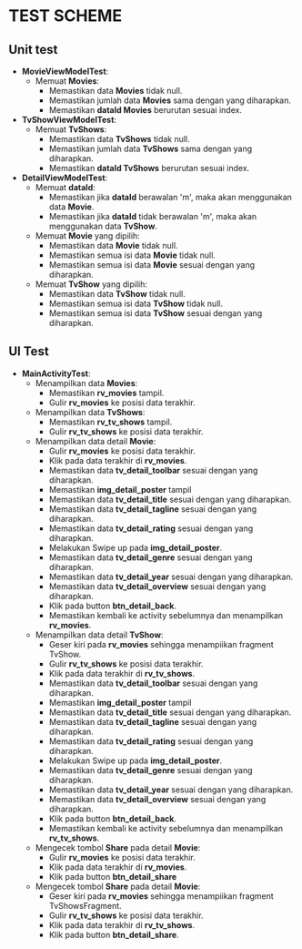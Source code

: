 # TEST SCHEME

## Unit test

- **MovieViewModelTest**:
    - Memuat **Movies**:
        - Memastikan data **Movies** tidak null.
        - Memastikan jumlah data **Movies** sama dengan yang diharapkan.
        - Memastikan **dataId Movies** berurutan sesuai index.
- **TvShowViewModelTest**:
    - Memuat **TvShows**:
        - Memastikan data **TvShows** tidak null.
        - Memastikan jumlah data **TvShows** sama dengan yang diharapkan.
        - Memastikan **dataId TvShows** berurutan sesuai index.
- **DetailViewModelTest**:
    - Memuat **dataId**:
        - Memastikan jika **dataId** berawalan 'm', maka akan menggunakan data **Movie**.
        - Memastikan jika **dataId** tidak berawalan 'm', maka akan menggunakan data **TvShow**.
    - Memuat **Movie** yang dipilih:
        - Memastikan data **Movie** tidak null.
        - Memastikan semua isi data **Movie** tidak null.
        - Memastikan semua isi data **Movie** sesuai dengan yang diharapkan.
    - Memuat **TvShow** yang dipilih:
        - Memastikan data **TvShow** tidak null.
        - Memastikan semua isi data **TvShow** tidak null.
        - Memastikan semua isi data **TvShow** sesuai dengan yang diharapkan.

## UI Test

- **MainActivityTest**:
    - Menampilkan data **Movies**:
        - Memastikan **rv_movies** tampil.
        - Gulir **rv_movies** ke posisi data terakhir.
    - Menampilkan data **TvShows**:
        - Memastikan **rv_tv_shows** tampil.
        - Gulir **rv_tv_shows** ke posisi data terakhir.
    - Menampilkan data detail **Movie**:
        - Gulir **rv_movies** ke posisi data terakhir.
        - Klik pada data terakhir di **rv_movies**.
        - Memastikan data **tv_detail_toolbar** sesuai dengan yang diharapkan.
        - Memastikan **img_detail_poster** tampil
        - Memastikan data **tv_detail_title** sesuai dengan yang diharapkan.
        - Memastikan data **tv_detail_tagline** sesuai dengan yang diharapkan.
        - Memastikan data **tv_detail_rating** sesuai dengan yang diharapkan.
        - Melakukan Swipe up pada **img_detail_poster**.
        - Memastikan data **tv_detail_genre** sesuai dengan yang diharapkan.
        - Memastikan data **tv_detail_year** sesuai dengan yang diharapkan.
        - Memastikan data **tv_detail_overview** sesuai dengan yang diharapkan.
        - Klik pada button **btn_detail_back**.
        - Memastikan kembali ke activity sebelumnya dan menampilkan **rv_movies**.
    - Menampilkan data detail **TvShow**:
        - Geser kiri pada **rv_movies** sehingga menampiikan fragment TvShow.
        - Gulir **rv_tv_shows** ke posisi data terakhir.
        - Klik pada data terakhir di **rv_tv_shows**.
        - Memastikan data **tv_detail_toolbar** sesuai dengan yang diharapkan.
        - Memastikan **img_detail_poster** tampil
        - Memastikan data **tv_detail_title** sesuai dengan yang diharapkan.
        - Memastikan data **tv_detail_tagline** sesuai dengan yang diharapkan.
        - Memastikan data **tv_detail_rating** sesuai dengan yang diharapkan.
        - Melakukan Swipe up pada **img_detail_poster**.
        - Memastikan data **tv_detail_genre** sesuai dengan yang diharapkan.
        - Memastikan data **tv_detail_year** sesuai dengan yang diharapkan.
        - Memastikan data **tv_detail_overview** sesuai dengan yang diharapkan.
        - Klik pada button **btn_detail_back**.
        - Memastikan kembali ke activity sebelumnya dan menampilkan **rv_tv_shows**.
    - Mengecek tombol **Share** pada detail **Movie**:
        - Gulir **rv_movies** ke posisi data terakhir.
        - Klik pada data terakhir di **rv_movies**.
        - Klik pada button **btn_detail_share**
    - Mengecek tombol **Share** pada detail **Movie**:
        - Geser kiri pada **rv_movies** sehingga menampiikan fragment TvShowsFragment.
        - Gulir **rv_tv_shows** ke posisi data terakhir.
        - Klik pada data terakhir di **rv_tv_shows**.
        - Klik pada button **btn_detail_share**.